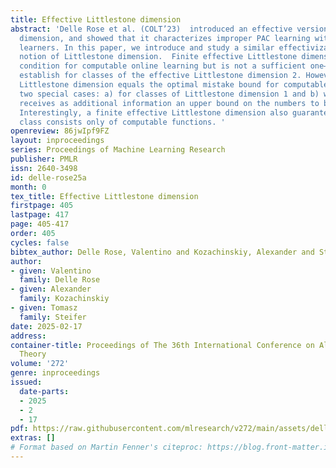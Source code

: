 ```yaml
---
title: Effective Littlestone dimension
abstract: 'Delle Rose et al. (COLT’23)  introduced an effective version of the Vapnik-Chervonenkis
  dimension, and showed that it characterizes improper PAC learning with total computable
  learners. In this paper, we introduce and study a similar effectivization of the
  notion of Littlestone dimension.  Finite effective Littlestone dimension is a necessary
  condition for computable online learning but is not a sufficient one—which we already
  establish for classes of the effective Littlestone dimension 2. However, the effective
  Littlestone dimension equals the optimal mistake bound for computable learners in
  two special cases: a) for classes of Littlestone dimension 1 and b) when the learner
  receives as additional information an upper bound on the numbers to be guessed.
  Interestingly, a finite effective Littlestone dimension also guarantees that the
  class consists only of computable functions. '
openreview: 86jwIpf9FZ
layout: inproceedings
series: Proceedings of Machine Learning Research
publisher: PMLR
issn: 2640-3498
id: delle-rose25a
month: 0
tex_title: Effective Littlestone dimension
firstpage: 405
lastpage: 417
page: 405-417
order: 405
cycles: false
bibtex_author: Delle Rose, Valentino and Kozachinskiy, Alexander and Steifer, Tomasz
author:
- given: Valentino
  family: Delle Rose
- given: Alexander
  family: Kozachinskiy
- given: Tomasz
  family: Steifer
date: 2025-02-17
address:
container-title: Proceedings of The 36th International Conference on Algorithmic Learning
  Theory
volume: '272'
genre: inproceedings
issued:
  date-parts:
  - 2025
  - 2
  - 17
pdf: https://raw.githubusercontent.com/mlresearch/v272/main/assets/delle-rose25a/delle-rose25a.pdf
extras: []
# Format based on Martin Fenner's citeproc: https://blog.front-matter.io/posts/citeproc-yaml-for-bibliographies/
---
```

